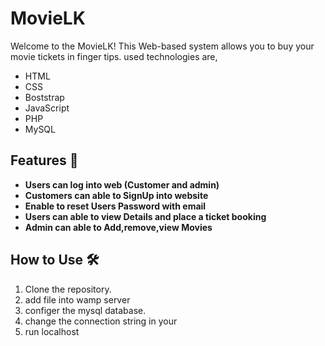 # MovieLK 

Welcome to the MovieLK! This Web-based system  allows you to buy your movie tickets in finger tips. used technologies are,
- HTML
- CSS
- Boststrap
- JavaScript
- PHP
- MySQL

## Features 🚀

- **Users can log into web (Customer and admin)** 
- **Customers can able to SignUp into website** 
- **Enable to reset Users Password with email** 
- **Users can able to view Details and place a ticket booking** 
- **Admin can able to Add,remove,view Movies** 

## How to Use 🛠️

1. Clone the repository.
2. add file into wamp server
3. configer the mysql database.
4. change the connection string in your
5. run localhost





